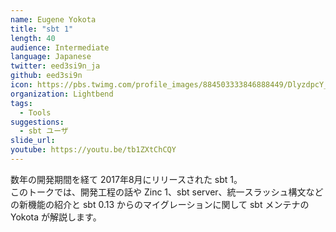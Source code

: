 ```yaml
---
name: Eugene Yokota
title: "sbt 1"
length: 40
audience: Intermediate
language: Japanese
twitter: eed3si9n_ja
github: eed3si9n
icon: https://pbs.twimg.com/profile_images/884503333846888449/DlyzdpcY_400x400.jpg
organization: Lightbend
tags:
  - Tools
suggestions:
  - sbt ユーザ
slide_url: 
youtube: https://youtu.be/tb1ZXtChCQY
---
```

数年の開発期間を経て 2017年8月にリリースされた sbt 1。  
このトークでは、開発工程の話や Zinc 1、sbt server、統一スラッシュ構文などの新機能の紹介と sbt 0.13 からのマイグレーションに関して sbt メンテナの Yokota が解説します。